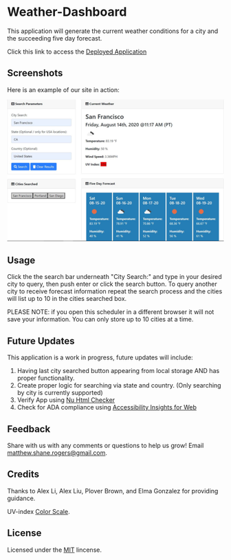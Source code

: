 # Weather-Dashboard

This application will generate the current weather conditions for a city and the succeeding five day forecast. 

Click this link to access the [Deployed Application](https://rogers-development-services.github.io/Weather-Dashboard/)

## Screenshots

Here is an example of our site in action:

![alt text](https://raw.githubusercontent.com/Rogers-Development-Services/Weather-Dashboard/master/Assets/Images/Deployed%20Application.JPG "Application Img1")

## Usage 

Click the the search bar underneath "City Search:" and type in your desired city to query, then push enter or click the search button. To query another city to receive forecast information repeat the search process and the cities will list up to 10 in the cities searched box.

PLEASE NOTE: if you open this scheduler in a different browser it will not save your information. You can only store up to 10 cities at a time.

## Future Updates

This application is a work in progress, future updates will include: 

1. Having last city searched button appearing from local storage AND has proper functionality.
2. Create proper logic for searching via state and country. (Only searching by city is currently supported)
3. Verify App using [Nu Html Checker](https://validator.w3.org/nu/) 
4. Check for ADA compliance using [Accessibility Insights for Web](https://accessibilityinsights.io/docs/en/web/overview)

## Feedback

Share with us with any comments or questions to help us grow! Email matthew.shane.rogers@gmail.com.

## Credits

Thanks to Alex Li, Alex Liu, Plover Brown, and Elma Gonzalez for providing guidance.

UV-index [Color Scale](https://en.wikipedia.org/wiki/Ultraviolet_index).

## License

Licensed under the [MIT](LICENSE.txt) lincense.
